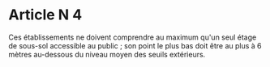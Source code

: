 # Article N 4

Ces établissements ne doivent comprendre au maximum qu'un seul étage de sous-sol accessible au public ; son point le plus bas doit être au plus à 6 mètres au-dessous du niveau moyen des seuils extérieurs.
